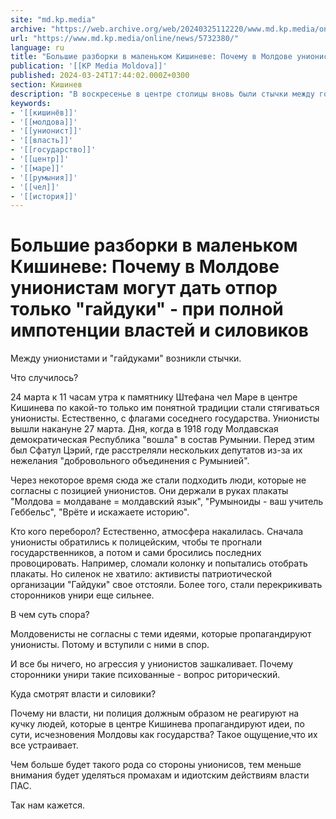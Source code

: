 ```yaml
---
site: "md.kp.media"
archive: "https://web.archive.org/web/20240325112220/www.md.kp.media/online/news/5732380/"
url: "https://www.md.kp.media/online/news/5732380/"
language: ru
title: "Большие разборки в маленьком Кишиневе: Почему в Молдове унионистам могут дать отпор только \"гайдуки\" - при полной импотенции властей и силовиков"
publication: '[[KP Media Moldova]]'
published: 2024-03-24T17:44:02.000Z+0300
section: Кишинев
description: "В воскресенье в центре столицы вновь были стычки между государственниками и сторонниками унири"
keywords:
- '[[кишинёв]]'
- '[[молдова]]'
- '[[унионист]]'
- '[[власть]]'
- '[[государство]]'
- '[[центр]]'
- '[[маре]]'
- '[[румыния]]'
- '[[чел]]'
- '[[история]]'
---
```


# Большие разборки в маленьком Кишиневе: Почему в Молдове унионистам могут дать отпор только "гайдуки" - при полной импотенции властей и силовиков

Между унионистами и "гайдуками" возникли стычки.

Что случилось?

24 марта к 11 часам утра к памятнику Штефана чел Маре в центре Кишинева по какой-то только им понятной традиции стали стягиваться унионисты. Естественно, с флагами соседнего государства. Унионисты вышли накануне 27 марта. Дня, когда в 1918 году Молдавская демократическая Республика "вошла" в состав Румынии. Перед этим был Сфатул Цэрий, где расстреляли нескольких депутатов из-за их нежелания "добровольного объединения с Румынией".

Через некоторое время сюда же стали подходить люди, которые не согласны с позицией унионистов. Они держали в руках плакаты "Молдова = молдаване = молдавский язык", "Румыноиды - ваш учитель Геббельс", "Врёте и искажаете историю".

Кто кого переборол? Естественно, атмосфера накалилась. Сначала унионисты обратились к полицейским, чтобы те прогнали государственников, а потом и сами бросились последних провоцировать. Например, сломали колонку и попытались отобрать плакаты. Но силенок не хватило: активисты патриотической организации "Гайдуки" свое отстояли. Более того, стали перекрикивать сторонников унири еще сильнее.

В чем суть спора?

Молдовенисты не согласны с теми идеями, которые пропагандируют унионисты. Потому и вступили с ними в спор.

И все бы ничего, но агрессия у унионистов зашкаливает. Почему сторонники унири такие психованные - вопрос риторический.

Куда смотрят власти и силовики?

Почему ни власти, ни полиция должным образом не реагируют на кучку людей, которые в центре Кишинева пропагандируют идеи, по сути, исчезновения Молдовы как государства? Такое ощущение,что их все устраивает.

Чем больше будет такого рода со стороны унионисов, тем меньше внимания будет уделяться промахам и идиотским действиям власти ПАС.

Так нам кажется.